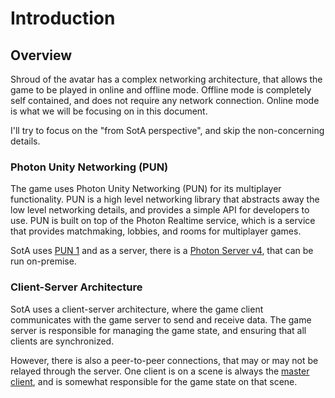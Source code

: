 ﻿---
sidebar_label: 'Introduction'
sidebar_position: 1
---

# Introduction

## Overview

Shroud of the avatar has a complex networking architecture, that allows the game to be played in online and offline mode.
Offline mode is completely self contained, and does not require any network connection.
Online mode is what we will be focusing on in this document.

I'll try to focus on the "from SotA perspective", and skip the non-concerning details.

### Photon Unity Networking (PUN)
The game uses Photon Unity Networking (PUN) for its multiplayer functionality.
PUN is a high level networking library that abstracts away the low level networking details, and provides a simple API for developers to use.
PUN is built on top of the Photon Realtime service, which is a service that provides matchmaking, lobbies, and rooms for multiplayer games.

SotA uses [PUN 1](https://doc.photonengine.com/pun/v1/getting-started/pun-intro) and as a server, there is a [Photon Server v4](https://doc.photonengine.com/server/v4/getting-started/photon-server-intro), that can be run on-premise.

### Client-Server Architecture
SotA uses a client-server architecture, where the game client communicates with the game server to send and receive data.
The game server is responsible for managing the game state, and ensuring that all clients are synchronized.

However, there is also a peer-to-peer connections, that may or may not be relayed through the server. One client is on a scene is always the [master client](https://doc.photonengine.com/pun/v1/gameplay/hostmigration), and is somewhat responsible for the game state on that scene.



